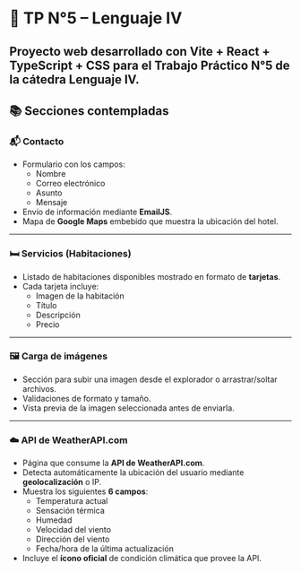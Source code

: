 # 🏨 TP N°5 – Lenguaje IV

## Proyecto web desarrollado con **Vite + React + TypeScript + CSS** para el Trabajo Práctico N°5 de la cátedra **Lenguaje IV**.

## 📚 Secciones contempladas

### 📬 Contacto

-  Formulario con los campos:
   -  Nombre
   -  Correo electrónico
   -  Asunto
   -  Mensaje
-  Envío de información mediante **EmailJS**.
-  Mapa de **Google Maps** embebido que muestra la ubicación del hotel.

---

### 🛏️ Servicios (Habitaciones)

-  Listado de habitaciones disponibles mostrado en formato de **tarjetas**.
-  Cada tarjeta incluye:
   -  Imagen de la habitación
   -  Título
   -  Descripción
   -  Precio

---

### 🖼️ Carga de imágenes

-  Sección para subir una imagen desde el explorador o arrastrar/soltar archivos.
-  Validaciones de formato y tamaño.
-  Vista previa de la imagen seleccionada antes de enviarla.

---

### ☁️ API de WeatherAPI.com

-  Página que consume la **API de WeatherAPI.com**.
-  Detecta automáticamente la ubicación del usuario mediante **geolocalización** o IP.
-  Muestra los siguientes **6 campos**:
   -  Temperatura actual
   -  Sensación térmica
   -  Humedad
   -  Velocidad del viento
   -  Dirección del viento
   -  Fecha/hora de la última actualización
-  Incluye el **ícono oficial** de condición climática que provee la API.
